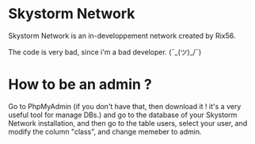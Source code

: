# Skystorm Network

Skystorm Network is an in-developpement network created by Rix56.

The code is very bad, since i'm a bad developer. (¯\_(ツ)_/¯)

# How to be an admin ?

Go to PhpMyAdmin (if you don't have that, then download it ! it's a very useful tool for manage DBs.) and go to the database of your Skystorm Network installation,
and then go to the table users, select your user, and modify the column "class", and change memeber to admin.
